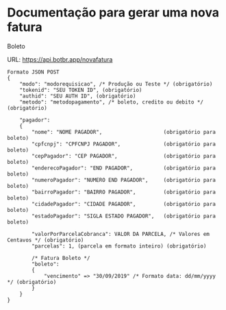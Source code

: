 # Documentação para gerar uma nova fatura

Boleto

URL: https://api.botbr.app/novafatura


		
	Formato JSON POST
	{
		"modo": "modorequisicao", /* Produção ou Teste */ (obrigatório)
		"tokenid": "SEU TOKEN ID", (obrigatório)
		"authid": "SEU AUTH ID", (obrigatório)
		"metodo": "metodopagamento", /* boleto, credito ou debito */ (obrigatório) 

		"pagador":
		{
			"nome": "NOME PAGADOR",                    (obrigatório para boleto)
			"cpfcnpj": "CPFCNPJ PAGADOR",              (obrigatório para boleto)
			"cepPagador": "CEP PAGADOR",               (obrigatório para boleto)
			"enderecoPagador": "END PAGADOR",          (obrigatório para boleto)
			"numeroPagador": "NUMERO END PAGADOR",     (obrigatório para boleto)
			"bairroPagador": "BAIRRO PAGADOR",         (obrigatório para boleto)
			"cidadePagador": "CIDADE PAGADOR",         (obrigatório para boleto)
			"estadoPagador": "SIGLA ESTADO PAGADOR",   (obrigatório para boleto)

			"valorPorParcelaCobranca": VALOR DA PARCELA, /* Valores em Centavos */ (obrigatório)
			"parcelas": 1, (parcela em formato inteiro) (obrigatório)

			/* Fatura Boleto */
			"boleto":
			{
			    "vencimento" => "30/09/2019" /* Formato data: dd/mm/yyyy */ (obrigatório)
			}
		}
	}

